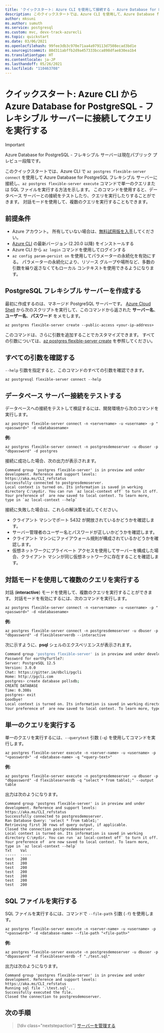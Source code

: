 ```yaml
---
title: 'クイックスタート: Azure CLI を使用して接続する - Azure Database for PostgreSQL - フレキシブル サーバー'
description: このクイックスタートでは、Azure CLI を使用して、Azure Database for PostgreSQL - フレキシブル サーバーに接続するいくつかの方法を紹介します。
author: mksuni
ms.author: sumuth
ms.service: postgresql
ms.custom: mvc, devx-track-azurecli
ms.topic: quickstart
ms.date: 03/06/2021
ms.openlocfilehash: 99fee3db3c970e71aa4a979113d7508ecad3bd1e
ms.sourcegitcommit: 80d311abffb2d9a457333bcca898dfae830ea1b4
ms.translationtype: HT
ms.contentlocale: ja-JP
ms.lasthandoff: 05/26/2021
ms.locfileid: "110463708"
---
```

# <a name="quickstart-connect-and-query-with-azure-cli--with-azure-database-for-postgresql---flexible-server"></a>クイックスタート: Azure CLI から Azure Database for PostgreSQL - フレキシブル サーバーに接続してクエリを実行する

> [!IMPORTANT]
> Azure Database for PostgreSQL - フレキシブル サーバーは現在パブリック プレビュー段階です。

このクイックスタートでは、Azure CLI で ```az postgres flexible-server connect``` を使用して Azure Database for PostgreSQL フレキシブル サーバーに接続し、```az postgres flexible-server execute``` コマンドで単一のクエリまたは SQL ファイルを実行する方法を示します。 このコマンドを使用すると、データベース サーバーとの接続をテストしたり、クエリを実行したりすることができます。 対話モードを使用して、複数のクエリを実行することもできます。 


## <a name="prerequisites"></a>前提条件
- Azure アカウント。 所有していない場合は、[無料試用版を入手](https://azure.microsoft.com/free/)してください。
- [Azure CLI](/cli/azure/install-azure-cli) の最新バージョン (2.20.0 以降) をインストールする
- Azure CLI から ```az login``` コマンドを使用してログインする 
- ```az config param-persist on``` を使用してパラメーターの永続化を有効にする。 パラメーターの永続化により、リソース グループや場所など、多数の引数を繰り返さなくてもローカル コンテキストを使用できるようになります。

## <a name="create-an-postgresql-flexible-server"></a>PostgreSQL フレキシブル サーバーを作成する

最初に作成するのは、マネージド PostgreSQL サーバーです。 [Azure Cloud Shell](https://shell.azure.com/) から次のスクリプトを実行して、このコマンドから返された **サーバー名**、**ユーザー名**、**パスワード** をメモします。

```azurecli
az postgres flexible-server create --public-access <your-ip-address>
```
このコマンドは、さらに引数を追加することでカスタマイズできます。 すべての引数については、[az postgres flexible-server create](/cli/azure/postgres/flexible-server#az_postgres_flexible_server_create) を参照してください。

## <a name="view-all-the-arguments"></a>すべての引数を確認する
```--help``` 引数を指定すると、このコマンドのすべての引数を確認できます。 

```azurecli
az postgresql flexible-server connect --help
```

## <a name="test-database-server-connection"></a>データベース サーバー接続をテストする
データベースへの接続をテストして検証するには、開発環境から次のコマンドを実行します。

```azurecli
az postgres flexible-server connect -n <servername> -u <username> -p "<password>" -d <databasename>
```
**例:** 
```azurecli
az postgres flexible-server connect -n postgresdemoserver -u dbuser -p "dbpassword" -d postgres
```
接続に成功した場合、次の出力が表示されます。
```output
Command group 'postgres flexible-server' is in preview and under development. Reference and support levels: https://aka.ms/CLI_refstatus
Successfully connected to postgresdemoserver.
Local context is turned on. Its information is saved in working directory C:\mydir. You can run `az local-context off` to turn it off.
Your preference of  are now saved to local context. To learn more, type in `az local-context --help`
```

接続に失敗した場合は、これらの解決策を試してください。
- クライアント マシンでポート 5432 が開放されているかどうかを確認します。
- サーバー管理者のユーザー名とパスワードが正しいかどうかを確認します。
- クライアント マシンにファイアウォール規則が構成されているかどうかを確認します。
- 仮想ネットワークにプライベート アクセスを使用してサーバーを構成した場合、クライアント マシンが同じ仮想ネットワークに存在することを確認します。

## <a name="run-multiple-queries-using-interactive-mode"></a>対話モードを使用して複数のクエリを実行する
対話 (**interactive**) モードを使用して、複数のクエリを実行することができます。 対話モードを有効にするには、次のコマンドを実行します。

```azurecli
az postgres flexible-server connect -n <servername> -u <username> -p "<password>" -d <databasename>
```

**例:**

```azurecli
az postgres flexible-server connect -n postgresdemoserver -u dbuser -p "dbpassword" -d flexibleserverdb --interactive
```

次に示すように、**psql** シェルのエクスペリエンスが表示されます。

```bash
Command group 'postgres flexible-server' is in preview and under development. Reference and support levels: https://aka.ms/CLI_refstatus
Password for earthyTurtle7:
Server: PostgreSQL 12.5
Version: 3.0.0
Chat: https://gitter.im/dbcli/pgcli
Home: http://pgcli.com
postgres> create database pollsdb;
CREATE DATABASE
Time: 0.308s
postgres> exit
Goodbye!
Local context is turned on. Its information is saved in working directory C:\sunitha. You can run `az local-context off` to turn it off.
Your preference of  are now saved to local context. To learn more, type in `az local-context --help`
```

## <a name="run-single-query"></a>単一のクエリを実行する
単一のクエリを実行するには、```--querytext``` 引数 (```-q```) を使用してコマンドを実行します。

```azurecli
az postgres flexible-server execute -n <server-name> -u <username> -p "<password>" -d <database-name> -q "<query-text>"
```

**例:** 
```azurecli
az postgres flexible-server execute -n postgresdemoserver -u dbuser -p "dbpassword" -d flexibleserverdb -q "select * from table1;" --output table
```

出力は次のようになります。

```output
Command group 'postgres flexible-server' is in preview and under development. Reference and support levels: https://aka.ms/CLI_refstatus
Successfully connected to postgresdemoserver.
Ran Database Query: 'select * from table1;'
Retrieving first 30 rows of query output, if applicable.
Closed the connection postgresdemoserver.
Local context is turned on. Its information is saved in working directory C:\mydir. You can run `az local-context off` to turn it off.
Your preference of  are now saved to local context. To learn more, type in `az local-context --help`
Txt    Val
-----  -----
test   200
test   200
test   200
test   200
test   200
test   200
test   200
```

## <a name="run-sql-file"></a>SQL ファイルを実行する
SQL ファイルを実行するには、コマンドで ```--file-path``` 引数 (```-f```) を使用します。

```azurecli
az postgres flexible-server execute -n <server-name> -u <username> -p "<password>" -d <database-name> --file-path "<file-path>"
```

**例:** 
```azurecli
az postgres flexible-server execute -n postgresdemoserver -u dbuser -p "dbpassword" -d flexibleserverdb -f "./test.sql"
```

出力は次のようになります。

```output
Command group 'postgres flexible-server' is in preview and under development. Reference and support levels: https://aka.ms/CLI_refstatus
Running sql file '.\test.sql'...
Successfully executed the file.
Closed the connection to postgresdemoserver.
```

## <a name="next-steps"></a>次の手順

> [!div class="nextstepaction"]
> [サーバーを管理する](./how-to-manage-server-cli.md)
